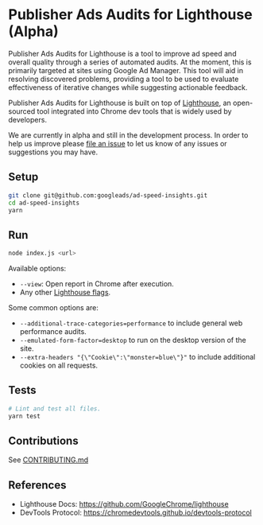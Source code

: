 # Publisher Ads Audits for Lighthouse (Alpha)

Publisher Ads Audits for Lighthouse is a tool to improve ad speed and overall quality through a series of automated audits. At the moment, this is primarily targeted at sites using Google Ad Manager. This tool will aid in resolving discovered problems, providing a tool to be used to evaluate effectiveness of iterative changes while suggesting actionable feedback.

Publisher Ads Audits for Lighthouse is built on top of [Lighthouse](https://github.com/GoogleChrome/lighthouse), an open-sourced tool integrated into Chrome dev tools that is widely used by developers.

We are currently in alpha and still in the development process. In order to help us improve please [file an issue](https://github.com/googleads/ad-speed-insights/issues) to let us know of any issues or suggestions you may have.

## Setup

```sh
git clone git@github.com:googleads/ad-speed-insights.git
cd ad-speed-insights
yarn
```

## Run

```sh
node index.js <url>
```

Available options:
-   `--view`: Open report in Chrome after execution.
-   Any other [Lighthouse flags](https://github.com/GoogleChrome/lighthouse/#cli-options).

Some common options are:

-   `--additional-trace-categories=performance` to include general web
    performance audits.
-   `--emulated-form-factor=desktop` to run on the desktop version of the site.
-   `--extra-headers "{\"Cookie\":\"monster=blue\"}"` to include additional
    cookies on all requests.

## Tests
```sh
# Lint and test all files.
yarn test
```


## Contributions

See [CONTRIBUTING.md](https://github.com/googleads/ad-speed-insights/blob/master/CONTRIBUTING.md)




## References

-   Lighthouse Docs: https://github.com/GoogleChrome/lighthouse
-   DevTools Protocol: https://chromedevtools.github.io/devtools-protocol
